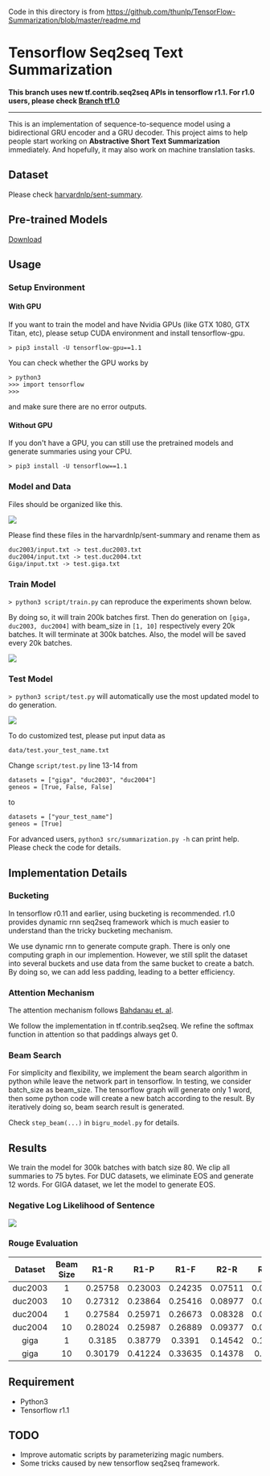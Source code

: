 Code in this directory is from https://github.com/thunlp/TensorFlow-Summarization/blob/master/readme.md

# Tensorflow Seq2seq Text Summarization

**This branch uses new tf.contrib.seq2seq APIs in tensorflow r1.1. For r1.0 users, please check [Branch tf1.0](https://github.com/thunlp/TensorFlow-Summarization/tree/tf1.0)**

---

This is an implementation of sequence-to-sequence model using a bidirectional GRU encoder and a GRU decoder. This project aims to help people start working on **Abstractive Short Text Summarization** immediately. And hopefully, it may also work on machine translation tasks. 

## Dataset
Please check [harvardnlp/sent-summary](https://github.com/harvardnlp/sent-summary).

## Pre-trained Models
[Download](https://drive.google.com/drive/folders/1IiwyHBzK7xvUtMrRY7VHzIRJzkzXn4LM?usp=sharing)

## Usage

### Setup Environment

#### With GPU

If you want to train the model and have Nvidia GPUs (like GTX 1080, GTX Titan, etc), please setup CUDA environment and install tensorflow-gpu.

```
> pip3 install -U tensorflow-gpu==1.1
```

You can check whether the GPU works by

```
> python3
>>> import tensorflow
>>>
```
and make sure there are no error outputs.

#### Without GPU

If you don't have a GPU, you can still use the pretrained models and generate summaries using your CPU.

```
> pip3 install -U tensorflow==1.1
```

### Model and Data
Files should be organized like this.

![](misc/files.png)

Please find these files in the harvardnlp/sent-summary and rename them as

```
duc2003/input.txt -> test.duc2003.txt
duc2004/input.txt -> test.duc2004.txt
Giga/input.txt -> test.giga.txt
```

### Train Model

```> python3 script/train.py``` can reproduce the experiments shown below. 

By doing so, it will train 200k batches first. Then do generation on `[giga, duc2003, duc2004]` with beam_size in `[1, 10]` respectively every 20k batches. It will terminate at 300k batches. Also, the model will be saved every 20k batches. 

![](misc/train.png)

### Test Model

```> python3 script/test.py``` will automatically use the most updated model to do generation. 

![](misc/test.png)

To do customized test, please put input data as 

```
data/test.your_test_name.txt
```

Change `script/test.py` line 13-14 from

```
datasets = ["giga", "duc2003", "duc2004"]
geneos = [True, False, False]
```
to

```
datasets = ["your_test_name"]
geneos = [True]
```

For advanced users, ```python3 src/summarization.py -h``` can print help. Please check the code for details. 


## Implementation Details

### Bucketing
In tensorflow r0.11 and earlier, using bucketing is recommended. r1.0 provides dynamic rnn seq2seq framework which is much easier to understand than the tricky bucketing mechanism. 

We use dynamic rnn to generate compute graph. There is only one computing graph in our implemention. However, we still split the dataset into several buckets and use data from the same bucket to create a batch. By doing so, we can add less padding, leading to a better efficiency. 

### Attention Mechanism
The attention mechanism follows [Bahdanau et. al](https://arxiv.org/abs/1409.0473).

We follow the implementation in tf.contrib.seq2seq. We refine the softmax function in attention so that paddings always get 0. 

### Beam Search
For simplicity and flexibility, we implement the beam search algorithm in python while leave the network part in tensorflow. In testing, we consider batch\_size as beam\_size. The tensorflow graph will generate only 1 word, then some python code will create a new batch according to the result. By iteratively doing so, beam search result is generated. 

Check `step_beam(...)` in `bigru_model.py` for details.

## Results
We train the model for 300k batches with batch size 80. We clip all summaries to 75 bytes. For DUC datasets, we eliminate EOS and generate 12 words. For GIGA dataset, we let the model to generate EOS. 

### Negative Log Likelihood of Sentence
![](misc/loss.png)

### Rouge Evaluation
|Dataset|Beam Size|R1-R|R1-P|R1-F|R2-R|R2-P|R2-F|RL-R|RL-P|RL-F|
|:--:|:--:|:--:|:--:|:--:|:--:|:--:|:--:|:--:|:--:|:--:|
duc2003 | 1 | 0.25758 | 0.23003 | 0.24235 | 0.07511 | 0.06611 | 0.07009 | 0.22608 | 0.20174 | 0.21262
duc2003 | 10 | 0.27312 | 0.23864 | 0.25416 | 0.08977 | 0.07732 | 0.08286 | 0.24129 | 0.21074 | 0.22449
duc2004 | 1 | 0.27584 | 0.25971 | 0.26673 | 0.08328 | 0.07832 | 0.08046 | 0.24253 | 0.22853 | 0.23461
duc2004 | 10 | 0.28024 | 0.25987 | 0.26889 | 0.09377 | 0.08631 | 0.08959 | 0.24849 | 0.23048 | 0.23844
giga | 1 | 0.3185 | 0.38779 | 0.3391 | 0.14542 | 0.17537 | 0.15393 | 0.29925 | 0.363 | 0.3181
giga | 10 | 0.30179 | 0.41224 | 0.33635 | 0.14378 | 0.1951 | 0.15936 | 0.28447 | 0.38733 | 0.31664


## Requirement
* Python3
* Tensorflow r1.1

## TODO
* Improve automatic scripts by parameterizing magic numbers. 
* Some tricks caused by new tensorflow seq2seq framework. 


